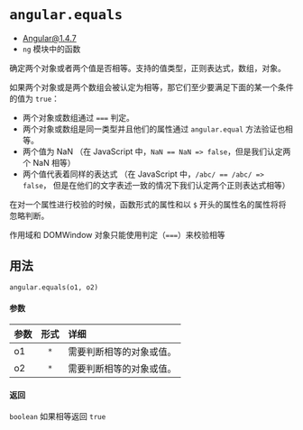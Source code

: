 # `angular.equals`
- Angular@1.4.7
- `ng` 模块中的函数


确定两个对象或者两个值是否相等。支持的值类型，正则表达式，数组，对象。

如果两个对象或是两个数组会被认定为相等，那它们至少要满足下面的某一个条件的值为 `true`：

- 两个对象或数组通过 `===` 判定。
- 两个对象或数组是同一类型并且他们的属性通过 `angular.equal` 方法验证也相等。
- 两个值为 NaN （在 JavaScript 中，`NaN == NaN => false`，但是我们认定两个 NaN 相等）
- 两个值代表着同样的表达式 （在 JavaScript 中，`/abc/ == /abc/ => false`，
但是在他们的文字表述一致的情况下我们认定两个正则表达式相等）

在对一个属性进行校验的时候，函数形式的属性和以 `$` 开头的属性名的属性将将忽略判断。

作用域和 DOMWindow 对象只能使用判定（`===`）来校验相等

## 用法

`angular.equals(o1, o2)`

#### 参数

| 参数 | 形式 | 详细 |
|:----|:---:|:----|
|o1|`*`| 需要判断相等的对象或值。|
|o2|`*`| 需要判断相等的对象或值。|

#### 返回

`boolean`	如果相等返回 `true`

